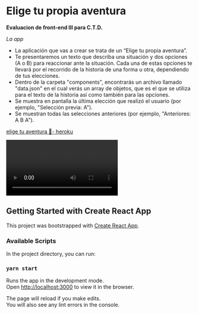 # Elige tu propia aventura

**Evaluacion de front-end III para C.T.D.**

*La app*
-   La aplicación que vas a crear se trata de un “Elige tu propia aventura”.
-   Te presentaremos un texto que describa una situación y dos opciones (A o B) para reaccionar ante la situación. Cada una de estas opciones te llevará por el recorrido de la historia de una forma u otra, dependiendo de tus elecciones.  
-   Dentro de la carpeta "components", encontrarás un archivo llamado "data.json" en el cual verás un array de objetos, que es el que se utiliza para el texto de la historia así como también para las opciones.
-   Se muestra en pantalla la última elección que realizó el usuario (por ejemplo, "Selección previa: A").
-   Se muestran todas las selecciones anteriores (por ejemplo, "Anteriores: A B A").  

[elige tu aventura 🚀- heroku](https://damp-thicket-60623.herokuapp.com/)


![funcionamiento de la app](https://i.imgur.com/aMMRpla.mp4)



## Getting Started with Create React App

This project was bootstrapped with [Create React App](https://github.com/facebook/create-react-app).

### Available Scripts

In the project directory, you can run:

### `yarn start`

Runs the app in the development mode.\
Open [http://localhost:3000](http://localhost:3000) to view it in the browser.

The page will reload if you make edits.\
You will also see any lint errors in the console.